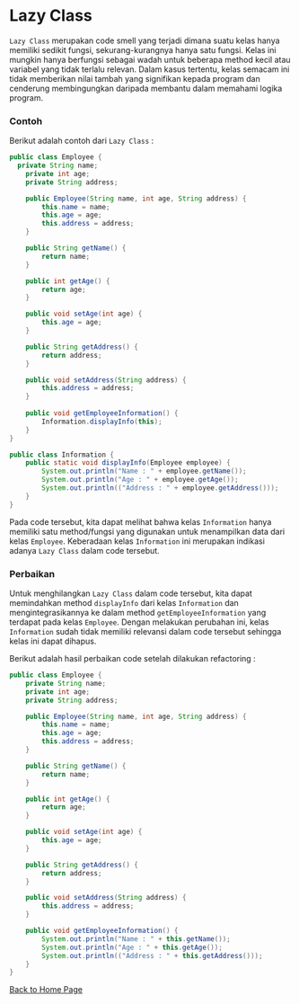 # Lazy Class

`Lazy Class` merupakan code smell yang terjadi dimana suatu kelas hanya memiliki sedikit fungsi, sekurang-kurangnya hanya satu fungsi. Kelas ini mungkin hanya berfungsi sebagai wadah untuk beberapa method kecil atau variabel yang tidak terlalu relevan. Dalam kasus tertentu, kelas semacam ini tidak memberikan nilai tambah yang signifikan kepada program dan cenderung membingungkan daripada membantu dalam memahami logika program.

### Contoh

Berikut adalah contoh dari `Lazy Class` :

```java
public class Employee {
  private String name;
	private int age;
	private String address;

	public Employee(String name, int age, String address) {
		this.name = name;
		this.age = age;
		this.address = address;
	}

	public String getName() {
		return name;
	}

	public int getAge() {
		return age;
	}

	public void setAge(int age) {
		this.age = age;
	}

	public String getAddress() {
		return address;
	}

	public void setAddress(String address) {
		this.address = address;
	}
	
	public void getEmployeeInformation() {
		Information.displayInfo(this);
	}
}
```
```java
public class Information {
	public static void displayInfo(Employee employee) {
		System.out.println("Name : " + employee.getName());
		System.out.println("Age : " + employee.getAge());
		System.out.println(("Address : " + employee.getAddress()));
	}
}
```

Pada code tersebut, kita dapat melihat bahwa kelas `Information` hanya memiliki satu method/fungsi yang digunakan untuk menampilkan data dari kelas `Employee`. Keberadaan kelas `Information` ini merupakan indikasi adanya `Lazy Class` dalam code tersebut.

### Perbaikan

Untuk menghilangkan `Lazy Class` dalam code tersebut, kita dapat memindahkan method `displayInfo` dari kelas `Information` dan mengintegrasikannya ke dalam method `getEmployeeInformation` yang terdapat pada kelas `Employee`. Dengan melakukan perubahan ini, kelas `Information` sudah tidak memiliki relevansi dalam code tersebut sehingga kelas ini dapat dihapus.

Berikut adalah hasil perbaikan code setelah dilakukan refactoring :

```java
public class Employee {
	private String name;
	private int age;
	private String address;

	public Employee(String name, int age, String address) {
		this.name = name;
		this.age = age;
		this.address = address;
	}

	public String getName() {
		return name;
	}

	public int getAge() {
		return age;
	}

	public void setAge(int age) {
		this.age = age;
	}

	public String getAddress() {
		return address;
	}

	public void setAddress(String address) {
		this.address = address;
	}

	public void getEmployeeInformation() {
		System.out.println("Name : " + this.getName());
		System.out.println("Age : " + this.getAge());
		System.out.println(("Address : " + this.getAddress()));
	}
}
```

[Back to Home Page](https://jonathanchr1.github.io/code-re/)
